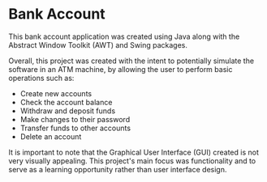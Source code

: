 # Bank Account

This bank account application was created using Java along with the Abstract Window Toolkit (AWT) and Swing packages. 

Overall, this project was created with the intent to potentially simulate the software in an ATM machine, by allowing the user to perform basic operations such as:
  - Create new accounts
  - Check the account balance
  - Withdraw and deposit funds
  - Make changes to their password
  - Transfer funds to other accounts
  - Delete an account
  
It is important to note that the Graphical User Interface (GUI) created is not very visually appealing. 
This project's main focus was functionality and to serve as a learning opportunity rather than user interface design.
